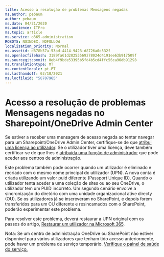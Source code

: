 ```yaml
---
title: Acesso a resolução de problemas Mensagens negadas
ms.author: pebaum
author: pebaum
ms.date: 04/21/2020
ms.audience: ITPro
ms.topic: article
ms.service: o365-administration
ROBOTS: NOINDEX, NOFOLLOW
localization_priority: Normal
ms.assetid: d678b57a-53ad-4414-9423-d8726a0c532f
ms.openlocfilehash: 3189fa61d28253569278024d4191ee63b917509f
ms.sourcegitcommit: 0eb4f9bde53395b5fd4b5cd4ffc56ca96db91298
ms.translationtype: MT
ms.contentlocale: pt-PT
ms.lasthandoff: 03/10/2021
ms.locfileid: "50707965"
---
```

# <a name="troubleshoot-access-denied-messages-in-sharepointonedrive-admin-center"></a>Acesso a resolução de problemas Mensagens negadas no Sharepoint/OneDrive Admin Center

Se estiver a receber uma mensagem de acesso negada ao tentar navegar para um Sharepoint/OneDrive Admin Center, certifique-se de que [atribui uma licença ao utilizador](https://docs.microsoft.com/microsoft-365/admin/add-users/add-users). Se o utilizador tiver uma licença, deve também certificar-se de que lhes é [atribuída uma função de administrador](https://docs.microsoft.com/microsoft-365/admin/add-users/about-admin-roles) que pode aceder aos centros de administração.

Este problema também pode ocorrer quando um utilizador é eliminado e recriado com o mesmo nome principal do utilizador (UPN). A nova conta é criada utilizando um valor puid diferente (Passport Unique ID). Quando o utilizador tenta aceder a uma coleção de sites ou ao seu OneDrive, o utilizador tem um PUID incorreto. Um segundo cenário envolve a sincronização do diretório com uma unidade organizacional ative directy (OU). Se os utilizadores já se inscreveram no SharePoint, e depois forem transferidos para um OU diferente e resincamados com o SharePoint, poderão experimentar este problema.

Para resolver este problema, deverá restaurar a UPN original com os passos do artigo, [Restaurar um utilizador na Microsoft 365](https://docs.microsoft.com/microsoft-365/admin/add-users/restore-user).

Nota: Se um centro de administração OneDrive ou SharePoint não estiver disponível para vários utilizadores que tenham tido acesso anteriormente, pode haver um problema de serviço temporário.  [Verifique o painel de saúde do serviço.](https://portal.office.com/adminportal/home#/servicehealth)


